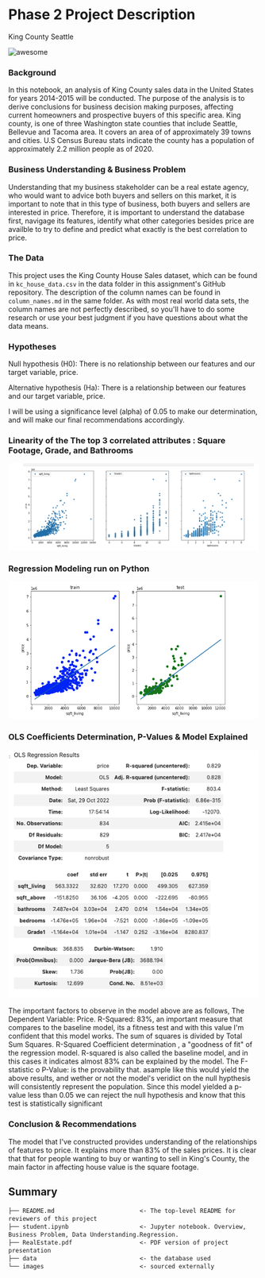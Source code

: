 # Phase 2 Project Description

King County Seattle

![awesome](https://beautifulwashington.com/images/king-county/Seattle%20downtown%20Alaskan%20way%20King%20county.jpg)


### Background
In this notebook, an analysis of King County sales data in the United States for years 2014-2015 will be conducted. The purpose of the analysis is to derive conclusions for business decision making purposes, affecting current homeowners and prospective buyers of this specific area. King county, is one of three Washington state counties that include Seattle, Bellevue and Tacoma area. It covers an area of of approximately 39 towns and cities. U.S Census Bureau stats indicate the county has a population of approximately 2.2 million people as of 2020.

### Business Understanding & Business Problem
Understanding that my business stakeholder can be a real estate agency, who would want to advice both buyers and sellers on this market, it is important to note that in this type of business, both buyers and sellers are interested in price. Therefore, it is important to understand the database first, navigage its features, identify what other categories besides price are availble to try to define and predict what exactly is the best correlation to price.


### The Data

This project uses the King County House Sales dataset, which can be found in  `kc_house_data.csv` in the data folder in this assignment's GitHub repository. The description of the column names can be found in `column_names.md` in the same folder. As with most real world data sets, the column names are not perfectly described, so you'll have to do some research or use your best judgment if you have questions about what the data means.

### Hypotheses

Null hypothesis (H0): There is no relationship between our features and our target variable, price.  

Alternative hypothesis (Ha): There is a relationship between our features and our target variable, price.

I will be using a significance level (alpha) of 0.05 to make our determination, and will make our final recommendations accordingly.


### Linearity of the The top 3 correlated attributes : Square Footage, Grade, and Bathrooms

![graph](./Linearity.png)


### Regression Modeling run on Python

![graph](./Regression.png)

### OLS Coefficients Determination, P-Values & Model Explained
![graph](./OLS.png)

The important factors to observe in the model above are as follows, The Dependent Variable: Price. R-Squared: 83%, an important measure that compares to the baseline model, its a fitness test and with this value I'm confident that this model works. The sum of squares is divided by Total Sum Squares.
R-Squared Coefficient determination , a "goodness of fit" of the regression model. R-squared is also called the baseline model, and in this cases it indicates almost 83% can be explained by the model.
The F-statistic o P-Value: is the provability that. asample like this would yield the above results, and wether or not the model's veridict on the null hypthesis will consistently represent the population. Since this model yielded a p-value less than 0.05 we can reject the null hypothesis and know that this test is statistically significant

### Conclusion & Recommendations

The model that I've constructed provides understanding of the relationships of features to price. It explains more than 83% of the sales prices. It is clear that that for people wanting to buy or wanting to sell in King's County, the main factor in affecting house value is the square footage.


## Summary
```
├── README.md                        <- The top-level README for reviewers of this project
├── student.ipynb                    <- Jupyter notebook. Overview, Business Problem, Data Understanding.Regression.
├── RealEstate.pdf                   <- PDF version of project presentation
├── data                             <- the database used 
└── images                           <- sourced externally
```
